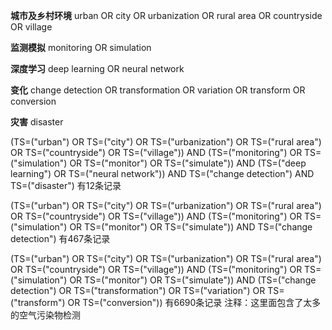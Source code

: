 
**城市及乡村环境**
urban OR city OR urbanization OR rural area OR countryside OR village

**监测模拟**
monitoring OR simulation

**深度学习**
deep learning OR neural network

**变化**
change detection OR transformation OR variation OR transform OR conversion

**灾害**
disaster

(TS=("urban") OR TS=("city") OR TS=("urbanization") OR TS=("rural area") OR TS=("countryside") OR TS=("village")) AND (TS=("monitoring") OR TS=("simulation") OR TS=("monitor") OR TS=("simulate")) AND (TS=("deep learning") OR TS=("neural network")) AND TS=("change detection") AND TS=("disaster")
有12条记录

(TS=("urban") OR TS=("city") OR TS=("urbanization") OR TS=("rural area") OR TS=("countryside") OR TS=("village")) AND (TS=("monitoring") OR TS=("simulation") OR TS=("monitor") OR TS=("simulate"))  AND TS=("change detection") 
有467条记录

(TS=("urban") OR TS=("city") OR TS=("urbanization") OR TS=("rural area") OR TS=("countryside") OR TS=("village")) AND (TS=("monitoring") OR TS=("simulation") OR TS=("monitor") OR TS=("simulate"))  AND (TS=("change detection") OR TS=("transformation") OR TS=("variation") OR TS=("transform") OR TS=("conversion"))
有6690条记录
注释：这里面包含了太多的空气污染物检测

